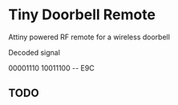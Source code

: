 # Tiny Doorbell Remote

Attiny powered RF remote for a wireless doorbell


Decoded signal

00001110 10011100 -- E9C


## TODO

